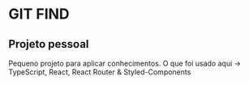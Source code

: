 # GIT FIND

## Projeto pessoal
Pequeno projeto para aplicar conhecimentos.
O que foi usado aqui -> TypeScript, React, React Router & Styled-Components
